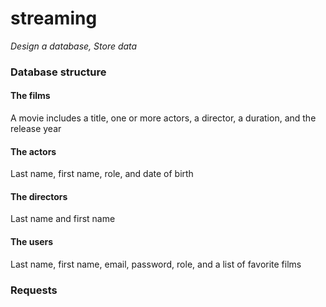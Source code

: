 # streaming


*Design a database, Store data*


### Database structure

#### The films
A movie includes a title, one or more actors, a director, a duration, and the release year

#### The actors
Last name, first name, role, and date of birth

#### The directors
Last name and first name

#### The users
Last name, first name, email, password, role, and a list of favorite films


### Requests


